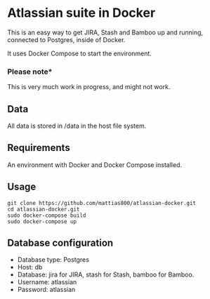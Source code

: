 # Atlassian suite in Docker

This is an easy way to get JIRA, Stash and Bamboo up and running, connected to Postgres, inside of Docker.

It uses Docker Compose to start the environment.

### Please note*

This is very much work in progress, and might not work.

## Data

All data is stored in /data in the host file system.

## Requirements

An environment with Docker and Docker Compose installed.

## Usage

```
git clone https://github.com/mattias800/atlassian-docker.git
cd atlassian-docker.git
sudo docker-compose build
sudo docker-compose up
```

## Database configuration

* Database type: Postgres
* Host: db
* Database: jira for JIRA, stash for Stash, bamboo for Bamboo.
* Username: atlassian
* Password: atlassian
